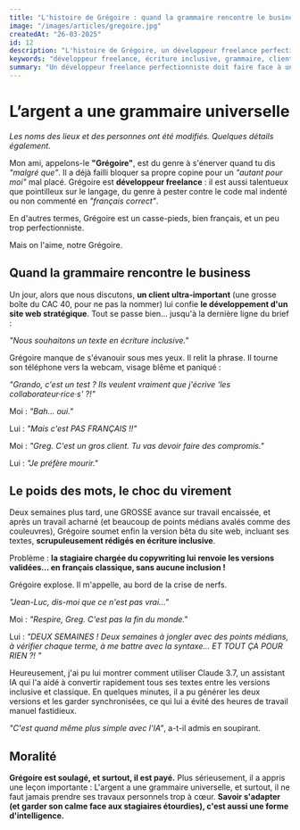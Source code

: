 ```yaml
---
title: "L'histoire de Grégoire : quand la grammaire rencontre le business"
image: "/images/articles/gregoire.jpg"
createdAt: "26-03-2025"
id: 12
description: "L'histoire de Grégoire, un développeur freelance perfectionniste confronté à l'écriture inclusive pour un client important. Une anecdote sur les compromis entre principes linguistiques et réalités professionnelles."
keywords: "développeur freelance, écriture inclusive, grammaire, client CAC 40, points médians, perfectionnisme, compromis professionnel, rédaction web"
summary: "Un développeur freelance perfectionniste doit faire face à une demande d'écriture inclusive pour un client important du CAC 40. Malgré sa réticence initiale et un travail minutieux, il découvre que ses efforts sont finalement inutiles quand les textes sont convertis en français classique. Une histoire qui illustre le conflit entre principes personnels et exigences professionnelles."
---
```


# L’argent a une grammaire universelle

*Les noms des lieux et des personnes ont été modifiés. Quelques détails également.*

Mon ami, appelons-le **"Grégoire"**, est du genre à s'énerver quand tu dis *"malgré que"*. Il a déjà failli bloquer sa propre copine pour un *"autant pour moi"* mal placé. Grégoire est **développeur freelance** : il est aussi talentueux que pointilleux sur le langage, du genre à pester contre le code mal indenté ou non commenté en *"français correct"*.

En d'autres termes, Grégoire est un casse-pieds, bien français, et un peu trop perfectionniste.

Mais on l'aime, notre Grégoire.

## Quand la grammaire rencontre le business

Un jour, alors que nous discutons, **un client ultra-important** (une grosse boîte du CAC 40, pour ne pas la nommer) lui confie **le développement d'un site web stratégique**. Tout se passe bien... jusqu'à la dernière ligne du brief :

*"Nous souhaitons un texte en écriture inclusive."*

Grégoire manque de s'évanouir sous mes yeux. Il relit la phrase. Il tourne son téléphone vers la webcam, visage blême et paniqué :

*"Grando, c'est un test ? Ils veulent vraiment que j'écrive 'les collaborateur·rice·s' ?!"*

Moi : *"Bah... oui."*

Lui : *"Mais c'est PAS FRANÇAIS !!"*

Moi : *"Greg. C'est un gros client. Tu vas devoir faire des compromis."*

Lui : *"Je préfère mourir."*

## Le poids des mots, le choc du virement

Deux semaines plus tard, une GROSSE avance sur travail encaissée, et après un travail acharné (et beaucoup de points médians avalés comme des couleuvres), Grégoire soumet enfin la version bêta du site web, incluant ses textes, **scrupuleusement rédigés en écriture inclusive**. 

Problème : **la stagiaire chargée du copywriting lui renvoie les versions validées... en français classique, sans aucune inclusion !**

Grégoire explose. Il m'appelle, au bord de la crise de nerfs.

*"Jean-Luc, dis-moi que ce n'est pas vrai..."*

Moi : *"Respire, Greg. C'est pas la fin du monde."*

Lui : *"DEUX SEMAINES ! Deux semaines à jongler avec des points médians, à vérifier chaque terme, à me battre avec la syntaxe... ET TOUT ÇA POUR RIEN ?! "*

Heureusement, j'ai pu lui montrer comment utiliser Claude 3.7, un assistant IA qui l'a aidé à convertir rapidement tous ses textes entre les versions inclusive et classique. En quelques minutes, il a pu générer les deux versions et les garder synchronisées, ce qui lui a évité des heures de travail manuel fastidieux.

*"C'est quand même plus simple avec l'IA"*, a-t-il admis en soupirant.

## Moralité
**Grégoire est soulagé, et surtout, il est payé.** Plus sérieusement, il a appris une leçon importante :
L'argent a une grammaire universelle, et surtout, il ne faut jamais prendre ses travaux personnels trop à cœur. **Savoir s'adapter (et garder son calme face aux stagiaires étourdies), c'est aussi une forme d'intelligence.**